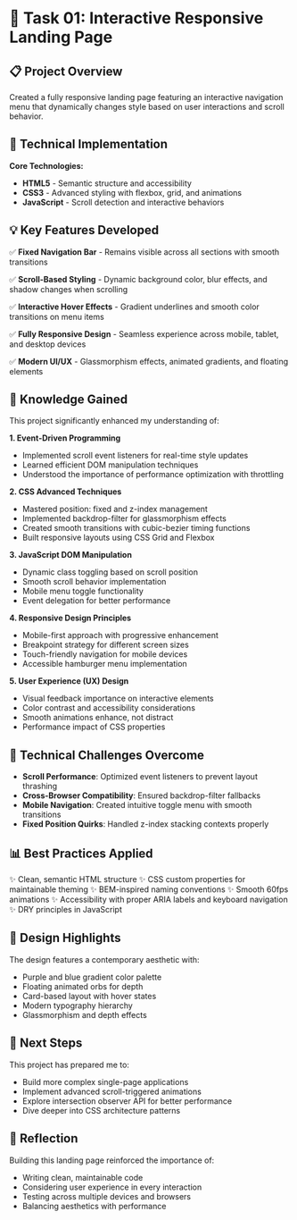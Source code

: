 # 🚀 Task 01: Interactive Responsive Landing Page

## 📋 Project Overview
Created a fully responsive landing page featuring an interactive navigation menu that dynamically changes style based on user interactions and scroll behavior.

## 🎯 Technical Implementation

**Core Technologies:**
- **HTML5** - Semantic structure and accessibility
- **CSS3** - Advanced styling with flexbox, grid, and animations
- **JavaScript** - Scroll detection and interactive behaviors

## 💡 Key Features Developed

✅ **Fixed Navigation Bar** - Remains visible across all sections with smooth transitions

✅ **Scroll-Based Styling** - Dynamic background color, blur effects, and shadow changes when scrolling

✅ **Interactive Hover Effects** - Gradient underlines and smooth color transitions on menu items

✅ **Fully Responsive Design** - Seamless experience across mobile, tablet, and desktop devices

✅ **Modern UI/UX** - Glassmorphism effects, animated gradients, and floating elements

## 🧠 Knowledge Gained

This project significantly enhanced my understanding of:

**1. Event-Driven Programming**
- Implemented scroll event listeners for real-time style updates
- Learned efficient DOM manipulation techniques
- Understood the importance of performance optimization with throttling

**2. CSS Advanced Techniques**
- Mastered position: fixed and z-index management
- Implemented backdrop-filter for glassmorphism effects
- Created smooth transitions with cubic-bezier timing functions
- Built responsive layouts using CSS Grid and Flexbox

**3. JavaScript DOM Manipulation**
- Dynamic class toggling based on scroll position
- Smooth scroll behavior implementation
- Mobile menu toggle functionality
- Event delegation for better performance

**4. Responsive Design Principles**
- Mobile-first approach with progressive enhancement
- Breakpoint strategy for different screen sizes
- Touch-friendly navigation for mobile devices
- Accessible hamburger menu implementation

**5. User Experience (UX) Design**
- Visual feedback importance on interactive elements
- Color contrast and accessibility considerations
- Smooth animations enhance, not distract
- Performance impact of CSS properties

## 🔧 Technical Challenges Overcome

- **Scroll Performance**: Optimized event listeners to prevent layout thrashing
- **Cross-Browser Compatibility**: Ensured backdrop-filter fallbacks
- **Mobile Navigation**: Created intuitive toggle menu with smooth transitions
- **Fixed Position Quirks**: Handled z-index stacking contexts properly

## 📊 Best Practices Applied

✨ Clean, semantic HTML structure
✨ CSS custom properties for maintainable theming
✨ BEM-inspired naming conventions
✨ Smooth 60fps animations
✨ Accessibility with proper ARIA labels and keyboard navigation
✨ DRY principles in JavaScript

## 🎨 Design Highlights

The design features a contemporary aesthetic with:
- Purple and blue gradient color palette
- Floating animated orbs for depth
- Card-based layout with hover states
- Modern typography hierarchy
- Glassmorphism and depth effects

## 🚀 Next Steps

This project has prepared me to:
- Build more complex single-page applications
- Implement advanced scroll-triggered animations
- Explore intersection observer API for better performance
- Dive deeper into CSS architecture patterns

## 💬 Reflection

Building this landing page reinforced the importance of:
- Writing clean, maintainable code
- Considering user experience in every interaction
- Testing across multiple devices and browsers
- Balancing aesthetics with performance
